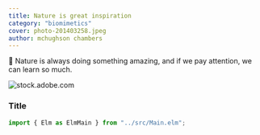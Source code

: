 ```yaml
---
title: Nature is great inspiration
category: "biomimetics"
cover: photo-201403258.jpeg
author: mchughson chambers
---
```


:100: Nature is always doing something amazing, and if we pay attention, we can learn so
much.

![stock.adobe.com](./photo-201403258.jpeg)

### Title


```javascript
import { Elm as ElmMain } from "../src/Main.elm";
```
